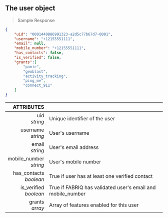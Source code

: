 ## The user object
> Sample Response

```json
{
    "uid": "0001440886991323-a2d5c77b67d7-0001",
    "username": "+12155551111",
    "email": null,
    "mobile_number": "+12155551111",
    "has_contacts": false,
    "is_verified": false,
    "grants":[
        "panic",
        "geoblast",
        "activity_tracking",
        "ping_me",
        "connect_911"
    ]
}
```

ATTRIBUTES||
---------:        | -----------
uid <br>*string*   | Unique identifier of the user
username <br>*string*  | User's username
email <br>*string*  | User's email address
mobile_number <br>*string*  | User's mobile number
has_contacts <br>*boolean*  | True if user has at least one verified contact
is_verified <br>*boolean*  | True if FABRIQ has validated user's email and mobile_number
grants <br>*array*  | Array of features enabled for this user
